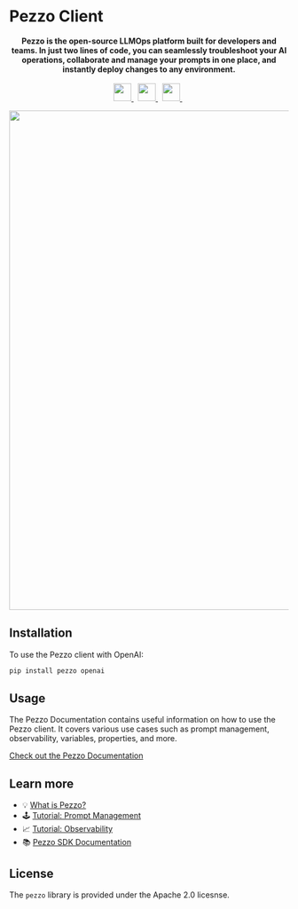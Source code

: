 # Pezzo Client

<p align="center">
  <strong>
    Pezzo is the open-source LLMOps platform built for developers and teams. In just two lines of code, you can seamlessly troubleshoot your AI operations, collaborate and manage your prompts in one place, and instantly deploy changes to any environment.
  </strong><br/><br/>
  <a href="https://pezzo.cc/discord" target="_blank">
    <img src="https://cdn.pezzo.ai/discord-button.png" height="32" />
  </a>&nbsp;
  <a href="https://pezzo.cc/3qzMpGb" target="_blank">
    <img src="https://cdn.pezzo.ai/read-the-docs-button.png"" height="32" />
  </a>&nbsp;
  <a href="https://pezzo.cc/3qy415j" target="_blank">
    <img src="https://cdn.pezzo.ai/pezzo-cloud-button.png"" height="32" />
  </a>&nbsp;
</p>

<p align="center">
  <a href="https://pezzo.cc/demo-video-gh" target="_blank">
  <img src="https://cdn.pezzo.ai/banner.png" width="900px">
  </a>
</p>

## Installation

To use the Pezzo client with OpenAI:

```sh
pip install pezzo openai
```

## Usage

The Pezzo Documentation contains useful information on how to use the Pezzo client. It covers various use cases such as prompt management, observability, variables, properties, and more.

[Check out the Pezzo Documentation](https://pezzo.cc/3YILPCw)

## Learn more

- 💡 [What is Pezzo?](https://docs.pezzo.ai/introduction/what-is-pezzo)
- 🕹️ [Tutorial: Prompt Management](https://docs.pezzo.ai/introduction/tutorial-prompt-management/overview)
- 📈 [Tutorial: Observability](https://docs.pezzo.ai/introduction/tutorial-observability/overview)
- 📚 [Pezzo SDK Documentation](https://docs.pezzo.ai/client/pezzo-client)

## License

The `pezzo` library is provided under the Apache 2.0 licesnse.

